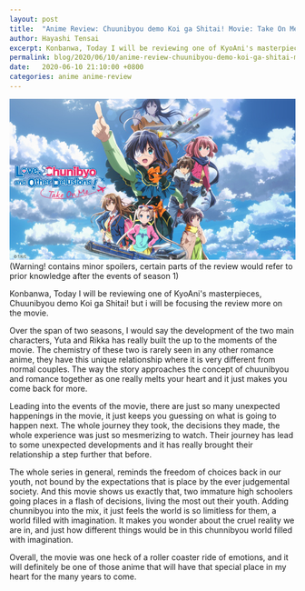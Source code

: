 ```yaml
---
layout: post
title:  "Anime Review: Chuunibyou demo Koi ga Shitai! Movie: Take On Me"
author: Hayashi Tensai
excerpt: Konbanwa, Today I will be reviewing one of KyoAni's masterpieces, Chuunibyou demo Koi ga Shitai! but i will be focusing the review more on the movie.
permalink: blog/2020/06/10/anime-review-chuunibyou-demo-koi-ga-shitai-movie-take-on-me
date:   2020-06-10 21:10:00 +0800
categories: anime anime-review
---
```


![Chunnibyou-Movie-Poster](https://raw.githubusercontent.com/Hayashi-Tensai/Tensais-Corner/master/assets/blog-images/anime/chunnibyou-movie-poster.jpg)  
(Warning! contains minor spoilers, certain parts of the review would refer to prior knowledge after the events of season 1)

Konbanwa, Today I will be reviewing one of KyoAni's masterpieces, Chuunibyou demo Koi ga Shitai! but i will be focusing the review more on the movie. 

Over the span of two seasons, I would say the development of the two main characters, Yuta and Rikka has really built the up to the moments of the movie. The chemistry of these two is rarely seen in any other romance anime, they have this unique relationship where it is very different from normal couples. The way the story approaches the concept of chuunibyou and romance together as one really melts your heart and it just makes you come back for more.

Leading into the events of the movie, there are just so many unexpected happenings in the movie, it just keeps you guessing on what is going to happen next. The whole journey they took, the decisions they made, the whole experience was just so mesmerizing to watch. Their journey has lead to some unexpected developments and it has really brought their relationship a step further that before.

The whole series in general, reminds the freedom of choices back in our youth, not bound by the expectations that is place by the ever judgemental society. And this movie shows us exactly that, two immature high schoolers going places in a flash of decisions, living the most out their youth. Adding chunnibyou into the mix, it just feels the world is so limitless for them, a world filled with imagination. It makes you wonder about the cruel reality we are in, and just how different things would be in this chunnibyou world filled with imagination.

Overall, the movie was one heck of a roller coaster ride of emotions, and it will definitely be one of those anime that will have that special place in my heart for the many years to come.